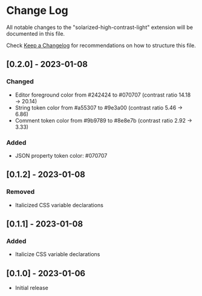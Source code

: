 # Change Log
All notable changes to the "solarized-high-contrast-light" extension will be documented in this file.

Check [Keep a Changelog](http://keepachangelog.com/) for recommendations on how to structure this file.

## [0.2.0] - 2023-01-08
### Changed
- Editor foreground color from #242424 to #070707 (contrast ratio 14.18 → 20.14)
- String token color from #a55307 to #9e3a00 (contrast ratio 5.46 → 6.86)
- Comment token color from #9b9789 to #8e8e7b (contrast ratio 2.92 → 3.33)

### Added
- JSON property token color: #070707

## [0.1.2] - 2023-01-08
### Removed
- Italicized CSS variable declarations

## [0.1.1] - 2023-01-08
### Added
- Italicize CSS variable declarations

## [0.1.0] - 2023-01-06
- Initial release
